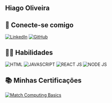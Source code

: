 ## Hiago Oliveira


## 🔌  Conecte-se comigo
[![LinkedIn](https://img.shields.io/badge/LinkedIn-000?style=for-the-badge&logo=linkedin)](https://www.linkedin.com/in/hiago-oliveira-911b00169/)
[![GitHub](https://img.shields.io/badge/GitHub-100000?style=for-the-badge&logo=github&logoColor=white)](https://github.com/HiagoSant223)

## 🤹‍♀️ Habilidades
![HTML](https://img.shields.io/badge/HTML-239120?style=for-the-badge&logo=html5&logoColor=white)
![JAVASCRIPT](https://img.shields.io/badge/JavaScript-F7DF1E?style=for-the-badge&logo=javascript&logoColor=black)
![REACT JS](https://img.shields.io/badge/React-20232A?style=for-the-badge&logo=react&logoColor=61DAFB)
![NODE JS](https://img.shields.io/badge/Node.js-43853D?style=for-the-badge&logo=node.js&logoColor=white)

## 📚 Minhas Certificações
[![Match Computing Basics](https://img.shields.io/badge/LinkedIn-000?style=for-the-badge&logo=linkedin)](https://www.linkedin.com/in/hiago-oliveira-911b00169/)